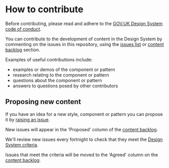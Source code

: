 # How to contribute

Before contributing, please read and adhere to the [GOV.UK Design System code of conduct](CODE_OF_CONDUCT.md).

You can contribute to the development of content in the Design System by commenting on the issues in this repository, using the [issues list](https://github.com/alphagov/govuk-design-system-backlog/issues) or [content backlog](https://github.com/alphagov/govuk-design-system-backlog/projects/3) section.

Examples of useful contributions include:

- examples or demos of the component or pattern
- research relating to the component or pattern
- questions about the component or pattern
- answers to questions posed by other contributors


## Proposing new content

If you have an idea for a new style, component or pattern you can propose it by [raising an issue](https://github.com/alphagov/govuk-design-system-backlog/issues/new).

New issues will appear in the 'Proposed' column of the [content backlog](https://github.com/alphagov/govuk-design-system-backlog/projects/3).

We'll review new issues every fortnight to check that they meet the [Design System criteria](CRITERIA.md).

Issues that meet the criteria will be moved to the 'Agreed' column on the [content backlog](https://github.com/alphagov/govuk-design-system-backlog/projects/3).


